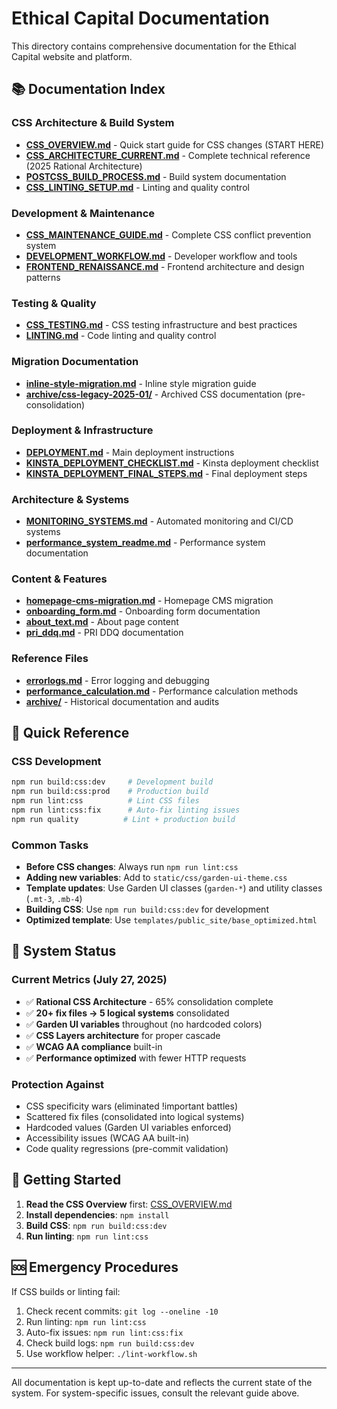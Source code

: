 # Ethical Capital Documentation

This directory contains comprehensive documentation for the Ethical Capital website and platform.

## 📚 Documentation Index

### CSS Architecture & Build System
- **[CSS_OVERVIEW.md](CSS_OVERVIEW.md)** - Quick start guide for CSS changes (START HERE)
- **[CSS_ARCHITECTURE_CURRENT.md](CSS_ARCHITECTURE_CURRENT.md)** - Complete technical reference (2025 Rational Architecture)
- **[POSTCSS_BUILD_PROCESS.md](POSTCSS_BUILD_PROCESS.md)** - Build system documentation
- **[CSS_LINTING_SETUP.md](CSS_LINTING_SETUP.md)** - Linting and quality control

### Development & Maintenance
- **[CSS_MAINTENANCE_GUIDE.md](CSS_MAINTENANCE_GUIDE.md)** - Complete CSS conflict prevention system
- **[DEVELOPMENT_WORKFLOW.md](DEVELOPMENT_WORKFLOW.md)** - Developer workflow and tools
- **[FRONTEND_RENAISSANCE.md](FRONTEND_RENAISSANCE.md)** - Frontend architecture and design patterns

### Testing & Quality
- **[CSS_TESTING.md](CSS_TESTING.md)** - CSS testing infrastructure and best practices
- **[LINTING.md](LINTING.md)** - Code linting and quality control

### Migration Documentation
- **[inline-style-migration.md](inline-style-migration.md)** - Inline style migration guide
- **[archive/css-legacy-2025-01/](archive/css-legacy-2025-01/)** - Archived CSS documentation (pre-consolidation)

### Deployment & Infrastructure
- **[DEPLOYMENT.md](DEPLOYMENT.md)** - Main deployment instructions
- **[KINSTA_DEPLOYMENT_CHECKLIST.md](KINSTA_DEPLOYMENT_CHECKLIST.md)** - Kinsta deployment checklist
- **[KINSTA_DEPLOYMENT_FINAL_STEPS.md](KINSTA_DEPLOYMENT_FINAL_STEPS.md)** - Final deployment steps

### Architecture & Systems
- **[MONITORING_SYSTEMS.md](MONITORING_SYSTEMS.md)** - Automated monitoring and CI/CD systems
- **[performance_system_readme.md](performance_system_readme.md)** - Performance system documentation

### Content & Features
- **[homepage-cms-migration.md](homepage-cms-migration.md)** - Homepage CMS migration
- **[onboarding_form.md](onboarding_form.md)** - Onboarding form documentation
- **[about_text.md](about_text.md)** - About page content
- **[pri_ddq.md](pri_ddq.md)** - PRI DDQ documentation

### Reference Files
- **[errorlogs.md](errorlogs.md)** - Error logging and debugging
- **[performance_calculation.md](performance_calculation.md)** - Performance calculation methods
- **[archive/](archive/)** - Historical documentation and audits

## 🎯 Quick Reference

### CSS Development
```bash
npm run build:css:dev     # Development build
npm run build:css:prod    # Production build
npm run lint:css          # Lint CSS files
npm run lint:css:fix      # Auto-fix linting issues
npm run quality          # Lint + production build
```

### Common Tasks
- **Before CSS changes**: Always run `npm run lint:css`
- **Adding new variables**: Add to `static/css/garden-ui-theme.css`
- **Template updates**: Use Garden UI classes (`garden-*`) and utility classes (`.mt-3`, `.mb-4`)
- **Building CSS**: Use `npm run build:css:dev` for development
- **Optimized template**: Use `templates/public_site/base_optimized.html`

## 🔧 System Status

### Current Metrics (July 27, 2025)
- ✅ **Rational CSS Architecture** - 65% consolidation complete
- ✅ **20+ fix files → 5 logical systems** consolidated
- ✅ **Garden UI variables** throughout (no hardcoded colors)
- ✅ **CSS Layers architecture** for proper cascade
- ✅ **WCAG AA compliance** built-in
- ✅ **Performance optimized** with fewer HTTP requests

### Protection Against
- CSS specificity wars (eliminated !important battles)
- Scattered fix files (consolidated into logical systems)
- Hardcoded values (Garden UI variables enforced)
- Accessibility issues (WCAG AA built-in)
- Code quality regressions (pre-commit validation)

## 📖 Getting Started

1. **Read the CSS Overview** first: [CSS_OVERVIEW.md](CSS_OVERVIEW.md)
2. **Install dependencies**: `npm install`
3. **Build CSS**: `npm run build:css:dev`
4. **Run linting**: `npm run lint:css`

## 🆘 Emergency Procedures

If CSS builds or linting fail:
1. Check recent commits: `git log --oneline -10`
2. Run linting: `npm run lint:css`
3. Auto-fix issues: `npm run lint:css:fix`
4. Check build logs: `npm run build:css:dev`
5. Use workflow helper: `./lint-workflow.sh`

---

All documentation is kept up-to-date and reflects the current state of the system. For system-specific issues, consult the relevant guide above.
